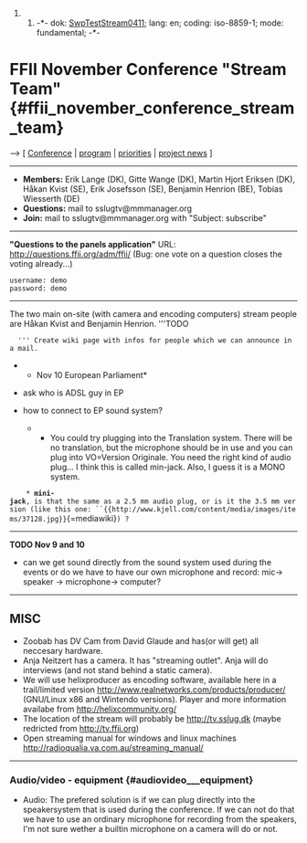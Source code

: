 1.  1.  -\*- dok: [SwpTestStream0411](SwpTestStream0411 "wikilink");
        lang: en; coding: iso-8859-1; mode: fundamental; -\*-

# FFII November Conference \"Stream Team\" {#ffii_november_conference_stream_team}

\--\> \[ [ Conference](SwpTest0411En "wikilink") \|
[program](http://eu.ffii.org/sections/bxl0411/ "wikilink") \| [
priorities](FfiiprojPriorEn "wikilink") \| [ project
news](FfiiprojNewsEn "wikilink") \]

------------------------------------------------------------------------

-   **Members:** Erik Lange (DK), Gitte Wange (DK), Martin Hjort Eriksen
    (DK), Håkan Kvist (SE), Erik Josefsson (SE), Benjamin Henrion (BE),
    Tobias Wiesserth (DE)
-   **Questions:** mail to sslugtv\@mmmanager.org
-   **Join:** mail to sslugtv\@mmmanager.org with \"Subject: subscribe\"

------------------------------------------------------------------------

**\"Questions to the panels application\"** URL:
<http://questions.ffii.org/adm/ffii/> (Bug: one vote on a question
closes the voting already\...)

`username: demo`\
`password: demo `

------------------------------------------------------------------------

The two main on-site (with camera and encoding computers) stream people
are Håkan Kvist and Benjamin Henrion. \'\'\'TODO

`  ''' Create wiki page with infos for people which we can announce in a mail.`

-   -   Nov 10 European Parliament\*

-   ask who is ADSL guy in EP

-   how to connect to EP sound system?
    -   -   You could try plugging into the Translation system. There
            will be no translation, but the microphone should be in use
            and you can plug into VO=Version Originale. You need the
            right kind of audio plug\... I think this is called
            min-jack. Also, I guess it is a MONO system.

`    * `**`mini-jack`**`, is that the same as a 2.5 mm audio plug, or is it the 3.5 mm version (like this one: ``{{http://www.kjell.com/content/media/images/items/37128.jpg}}`{=mediawiki}`) ?`

------------------------------------------------------------------------

**TODO Nov 9 and 10**

-   can we get sound directly from the sound system used during the
    events or do we have to have our own microphone and record: mic-\>
    speaker -\> microphone-\> computer?

------------------------------------------------------------------------

## MISC

-   Zoobab has DV Cam from David Glaude and has(or will get) all
    neccesary hardware.
-   Anja Neitzert has a camera. It has \"streaming outlet\". Anja will
    do interviews (and not stand behind a static camera).
-   We will use helixproducer as encoding software, available here in a
    trail/limited version
    <http://www.realnetworks.com/products/producer/> (GNU/Linux x86 and
    Wintendo versions). Player and more information availabe from
    <http://helixcommunity.org/>
-   The location of the stream will probably be <http://tv.sslug.dk>
    (maybe redricted from <http://tv.ffii.org>)
-   Open streaming manual for windows and linux machines
    <http://radioqualia.va.com.au/streaming_manual/>

------------------------------------------------------------------------

### Audio/video - equipment {#audiovideo___equipment}

-   Audio: The prefered solution is if we can plug directly into the
    speakersystem that is used during the conference. If we can not do
    that we have to use an ordinary microphone for recording from the
    speakers, I\'m not sure wether a builtin microphone on a camera will
    do or not.
